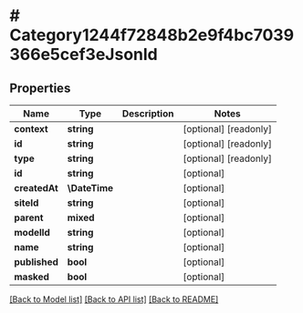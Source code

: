 # # Category1244f72848b2e9f4bc7039366e5cef3eJsonld

## Properties

Name | Type | Description | Notes
------------ | ------------- | ------------- | -------------
**context** | **string** |  | [optional] [readonly]
**id** | **string** |  | [optional] [readonly]
**type** | **string** |  | [optional] [readonly]
**id** | **string** |  | [optional]
**createdAt** | **\DateTime** |  | [optional]
**siteId** | **string** |  | [optional]
**parent** | **mixed** |  | [optional]
**modelId** | **string** |  | [optional]
**name** | **string** |  | [optional]
**published** | **bool** |  | [optional]
**masked** | **bool** |  | [optional]

[[Back to Model list]](../../README.md#models) [[Back to API list]](../../README.md#endpoints) [[Back to README]](../../README.md)

